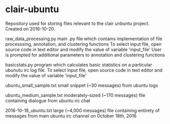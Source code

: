 # clair-ubuntu
Repository used for storing files relevant to the clair unbuntu project.
Created on 2016-10-20.


raw_data_processing.py
	main .py file which contains implementation of file processsing, annotation, and clustering functions
	To select input file, open source code in text editor and modify the value of variable 'input_file'
	User is prompted for additional parameters to annotation and clustering functions

basicstats.py
	program which calculates basic statistics on a particular ubunutu irc log file.
	To select input file, open source code in text editor and modify the value of variable 'input_file'

ubuntu_small_sample.txt
	small snippet (~30 messages) from ubuntu logs

ubuntu_medium_sample.txt
	moderately-sized (~170 messages) file containing dialogue from ubuntu irc chat

2016-10-18_ubuntu.txt
	large (~4,000 messages) file containing entirety of messages from 
	main ubuntu irc channel on October 18th, 2016

